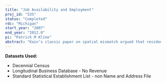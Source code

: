 ```yaml
---
title: "Job Availability and Employment"
proj_id: "535"
status: "Completed"
rdc: "Michigan"
start_year: "2007"
end_year: "2012.0"
pi: "Patrick M Kline"
abstract: "Kain’s classic paper on spatial mismatch argued that residential segregation reduces the equilibrium employment of minorities by increasing the distance to available jobs. While a substantial literature has emerged testing this hypothesis, and the more general notion that one’s distance to potential jobs might reduce employment probabilities, few studies have been able to deal adequately with the endogeneity of firm and worker location decisions. This project uses a natural experiment to infer the wage and employment effects of moving employers closer to an underemployed population. Using the federal Empowerment Zone program as an exogenous predictor of firm location, the project develops an instrumental variables approach to estimating the elasticity of labor supply with respect to job availability. The analysis will utilize data from the 1990 and 2000 Decennial Censuses, the Standard Statistical Establishment Listing (SSEL), and the Longitudinal Business Database (LBD)."
---
```


**Datasets Used:**

  - Decennial Census 
  - Longitudinal Business Database - No Revenue 
  - Standard Statistical Establishment List - non Name and Address File 

